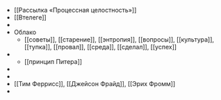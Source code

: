 - [[Рассылка «Процессная целостность»]]
- [[Втелеге]]
-
- Облако
	- [[советы]], [[старение]], [[энтропия]], [[вопросы]], [[культура]], [[тупка]], [[провал]], [[среда]], [[сделал]], [[успех]]
-
	- [[принцип Питера]]
-
-
- [[Тим Феррисс]], [[Джейсон Фрайд]], [[Эрих Фромм]]
-